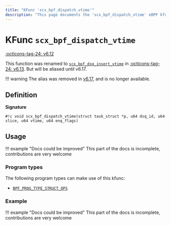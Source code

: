 ```yaml
---
title: "KFunc 'scx_bpf_dispatch_vtime'"
description: "This page documents the 'scx_bpf_dispatch_vtime' eBPF kfunc, including its definition, usage, program types that can use it, and examples."
---
```

# KFunc `scx_bpf_dispatch_vtime`

<!-- [FEATURE_TAG](scx_bpf_dispatch_vtime) -->
[:octicons-tag-24: v6.12](https://github.com/torvalds/linux/commit/06e51be3d5e7a07aea5c9012773df8d5de01db6c)
<!-- [/FEATURE_TAG] -->

This function was renamed to [`scx_bpf_dsq_insert_vtime`](scx_bpf_dsq_insert_vtime.md) in [:octicons-tag-24: v6.13](https://github.com/torvalds/linux/commit/cc26abb1a19adbb91b79d25a2e74976633ece429). But will be aliased until v6.17.

!!! warning
    The alias was removed in [v6.17](https://github.com/torvalds/linux/commit/4ecf83741401c70d4420588ee1f3b1ca04ef58d5), and is no longer available.

## Definition

**Signature**

<!-- [KFUNC_DEF] -->
`#!c void scx_bpf_dispatch_vtime(struct task_struct *p, u64 dsq_id, u64 slice, u64 vtime, u64 enq_flags)`
<!-- [/KFUNC_DEF] -->

## Usage

!!! example "Docs could be improved"
    This part of the docs is incomplete, contributions are very welcome

### Program types

The following program types can make use of this kfunc:

<!-- [KFUNC_PROG_REF] -->
- [`BPF_PROG_TYPE_STRUCT_OPS`](../program-type/BPF_PROG_TYPE_STRUCT_OPS.md)
<!-- [/KFUNC_PROG_REF] -->

### Example

!!! example "Docs could be improved"
    This part of the docs is incomplete, contributions are very welcome

